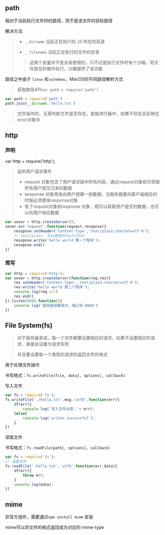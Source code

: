 ## path

相对于当前执行文件时的路径，而不是该文件的目标路径

解决方法

> - `__dirname` 当前正在执行的 JS 所在的目录
>
> - `__filename` 当前正在执行的文件的目录
>
> > 这两个变量并不是全局使用的，只不过是执行文件时有个沙箱，将文件放在砂箱中执行，沙箱提供了该功能 

路径之中由于 `linux` 和 `windows`，MacOS的不同路径解析方式

> 获取路径API`var path = require('path')`

```js
var path = require('path')
path.join(__dirname,'hello.txt')
```

> 文件操作时，无需判断文件是否存在，直接进行操作，如果不存在会反映在error对象中

## http

### 声明

var http = require('http');

> 监听用户请求事件
>
> - request 对象包含了用户请求报中所有内容，通过request对象和可获取所有用户提交过来的数据
> - sesponse 对象用来向用户想硬一些数据，当服务器要向客户端相应的时候必须使用response对象
> - 有了request对象和response 对象，既可以获取用户提交的数据，也可以向用户响应数据

```js
var sever = http.createServer();
sever.on('request',function(request,resopnse){
    resopnse.setHeader('Content-Type','text/plain;charset=utf-8');
    // text/plain  可以更换为text/html
    resopnse.write('hello world 第一个程序');
    resopnse.end()
})
```

### 简写

```js
var http = require('http');
var sever = http.createServer(function(req,res){
    res.setHeader('Content-Type','text/plain;charset=utf-8');
    res.write('hello world 第二个程序');
    console.log(req.url)
    res.end()
}).listen(8080,function(){
    console.log('服务器部署成功，端口号:8080')
})
```

 ## File System(fs)

> 对于服务器来说，每一个文件都要设置相应的请求，如果不设置相应的请求，直接会设置为请求失败
>
> 并且要设置每一个类型的请求的返回文件的格式

用于处理文件操作

书写格式：`fs.writeFile(file, data[, options], callback)`

写入文件

```js
var fs = require('fs');
fs.writeFile('./hello.txt',msg,'utf8',function(err){
    if(err){
        console.log('写入文件出错：'+ err);
    }else{
        console.log('writen successful');
    }
})
```

读取文件

书写格式：`fs.readFile(path[, options], callback)`

```js
var fs = require('fs');
// 读取文件
fs.readFile('.hello.txt','utf8',function(err,data){
    if(err){
        throw err;
    }
    console.log(data);
})
```

## mime

非官方组件，需要通过`npm install mime` 安装

mime可以将文件的格式返回成为对应的 mime-type



